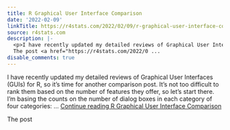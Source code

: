 ```yaml
---
title: R Graphical User Interface Comparison
date: '2022-02-09'
linkTitle: https://r4stats.com/2022/02/09/r-graphical-user-interface-comparison/
source: r4stats.com
description: |-
  <p>I have recently updated my detailed reviews of Graphical User Interfaces (GUIs) for R, so it&#8217;s time for another comparison post. It&#8217;s not too difficult to rank them based on the number of features they offer, so let&#8217;s start there. I&#8217;m basing the counts on the number of dialog boxes in each category of four categories: &#8230; <a href="https://r4stats.com/2022/02/09/r-graphical-user-interface-comparison/" class="more-link">Continue reading <span class="screen-reader-text">R Graphical User Interface Comparison</span></a></p>
  The post <a href="https://r4stats.com/2022/0 ...
disable_comments: true
---
```

<p>I have recently updated my detailed reviews of Graphical User Interfaces (GUIs) for R, so it&#8217;s time for another comparison post. It&#8217;s not too difficult to rank them based on the number of features they offer, so let&#8217;s start there. I&#8217;m basing the counts on the number of dialog boxes in each category of four categories: &#8230; <a href="https://r4stats.com/2022/02/09/r-graphical-user-interface-comparison/" class="more-link">Continue reading <span class="screen-reader-text">R Graphical User Interface Comparison</span></a></p>
The post <a href="https://r4stats.com/2022/0 ...